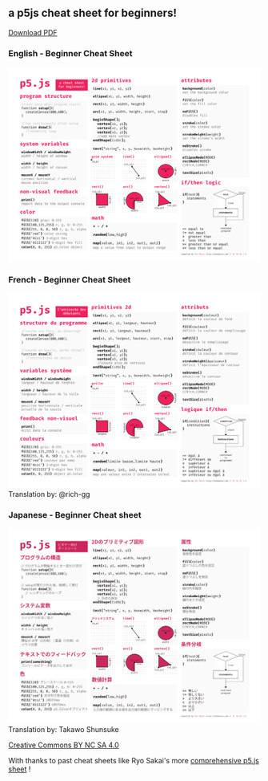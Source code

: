 ## a p5js cheat sheet for beginners!

[Download PDF](p5cheatsheet.pdf)

### English - Beginner Cheat Sheet
![p5js cheat sheet](png/p5cheatsheet.png)


### French - Beginner Cheat Sheet
![p5js cheat sheet French](png/p5cheatsheet-FR.png)
Translation by: @rich-gg

### Japanese - Beginner Cheat sheet
![p5js cheat sheet Japanese](png/p5cheatsheet-JA.png)
Translation by: Takawo Shunsuke


[Creative Commons BY NC SA 4.0](https://creativecommons.org/licenses/by-nc-sa/4.0/)

With thanks to past cheat sheets like Ryo Sakai's more [comprehensive p5.js sheet](https://twitter.com/ryodejaneiro/status/827314983948210176) !
